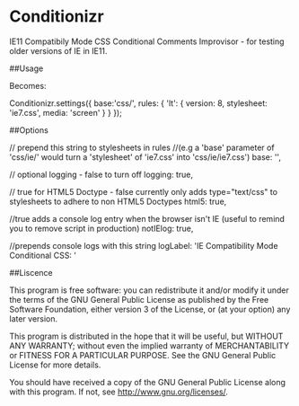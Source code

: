 Conditionizr
============

IE11 Compatibily Mode CSS Conditional Comments Improvisor -  for testing older versions of IE in IE11.


##Usage

<!--[if lt IE 8]><link rel="stylesheet" type="text/css" media="screen" href="css/ie7.css"  />< ![endif]-->

Becomes:

Conditionizr.settings({
  base:'css/',
	rules: {
		'lt': {
			version:    8,
			stylesheet: 'ie7.css',
			media: 'screen'
		}
	}
});


##Options

// prepend this string to stylesheets in rules 
//(e.g a 'base' parameter of 'css/ie/' would turn a 'stylesheet' of 'ie7.css' into 'css/ie/ie7.css')
base:       '',    

// optional logging - false to turn off
logging:	true,  

// true for HTML5 Doctype - false currently only adds type="text/css" to stylesheets to adhere to non HTML5 Doctypes 
html5:		true,  

//true adds a console log entry when the browser isn't IE (useful to remind you to remove script in production)
notIElog:   true,  

//prepends console logs with this string
logLabel:   'IE Compatibility Mode Conditional CSS: '



##Liscence

This program is free software: you can redistribute it and/or modify it under the terms of the GNU General Public License as published by the Free Software Foundation, either version 3 of the License, or (at your option) any later version.

This program is distributed in the hope that it will be useful, but WITHOUT ANY WARRANTY; without even the implied warranty of MERCHANTABILITY or FITNESS FOR A PARTICULAR PURPOSE. See the GNU General Public License for more details.

You should have received a copy of the GNU General Public License along with this program. If not, see http://www.gnu.org/licenses/.
